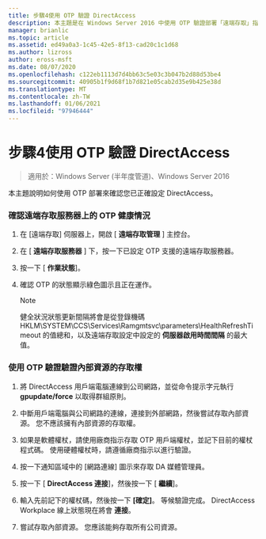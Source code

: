 ```yaml
---
title: 步驟4使用 OTP 驗證 DirectAccess
description: 本主題是在 Windows Server 2016 中使用 OTP 驗證部署「遠端存取」指南的一部分。
manager: brianlic
ms.topic: article
ms.assetid: ed49a0a3-1c45-42e5-8f13-cad20c1c1d68
ms.author: lizross
author: eross-msft
ms.date: 08/07/2020
ms.openlocfilehash: c122eb1113d7d4bb63c5e03c3b047b2d88d53be4
ms.sourcegitcommit: 40905b1f9d68f1b7d821e05cab2d35e9b425e38d
ms.translationtype: MT
ms.contentlocale: zh-TW
ms.lasthandoff: 01/06/2021
ms.locfileid: "97946444"
---
```

# <a name="step-4-verify-directaccess-with-otp"></a>步驟4使用 OTP 驗證 DirectAccess

>適用於：Windows Server (半年度管道)、Windows Server 2016

本主題說明如何使用 OTP 部署來確認您已正確設定 DirectAccess。

### <a name="to-verify-otp-health-on-the-remote-access-server"></a>確認遠端存取服務器上的 OTP 健康情況

1. 在 [遠端存取] 伺服器上，開啟 [ **遠端存取管理** ] 主控台。

2. 在 [ **遠端存取服務器** ] 下，按一下已設定 OTP 支援的遠端存取服務器。

3. 按一下 [ **作業狀態**]。

4. 確認 OTP 的狀態顯示綠色圖示且正在運作。

    > [!NOTE]
    > 健全狀況狀態更新間隔將會是從登錄機碼 HKLM\SYSTEM\CCS\Services\Ramgmtsvc\parameters\HealthRefreshTimeout 的值總和，以及遠端存取設定中設定的 **伺服器啟用時間間隔** 的最大值。

### <a name="to-verify-access-to-internal-resources-using-otp-authentication"></a>使用 OTP 驗證驗證內部資源的存取權

1.  將 DirectAccess 用戶端電腦連線到公司網路，並從命令提示字元執行 **gpupdate/force** 以取得群組原則。

2.  中斷用戶端電腦與公司網路的連線，連接到外部網路，然後嘗試存取內部資源。 您不應該擁有內部資源的存取權。

3.  如果是軟體權杖，請使用廠商指示存取 OTP 用戶端權杖，並記下目前的權杖程式碼。 使用硬體權杖時，請遵循廠商指示以進行驗證。

4.  按一下通知區域中的 [網路連線] 圖示來存取 DA 媒體管理員。

5.  按一下 [ **DirectAccess 連接**]，然後按一下 [ **繼續**]。

6.  輸入先前記下的權杖碼，然後按一下 **[確定]**。 等候驗證完成。 DirectAccess Workplace 線上狀態現在將會 **連接**。

7.  嘗試存取內部資源。 您應該能夠存取所有公司資源。



